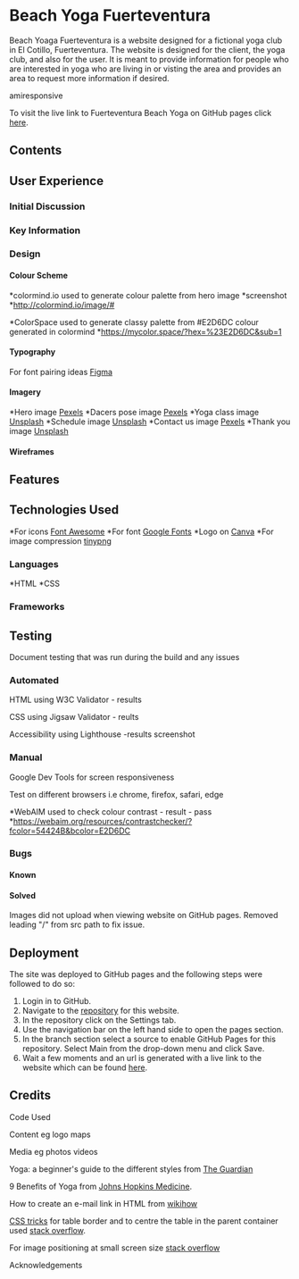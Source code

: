 # Beach Yoga Fuerteventura
Beach Yoaga Fuerteventura is a website designed for a fictional yoga club in El Cotillo, Fuerteventura. The website is designed for the client, the yoga club, and also for the user. It is meant to provide information for people who are interested in yoga who are living in or visting the area and provides an area to request more information if desired.

amiresponsive

To visit the live link to Fuerteventura Beach Yoga on GitHub pages click [here](https://decant09.github.io/beach-yoga-fuerteventura/).

## Contents

## User Experience
### Initial Discussion
### Key Information

### Design
#### Colour Scheme

*colormind.io used to generate colour palette from hero image
*screenshot
*http://colormind.io/image/#

*ColorSpace used to generate classy palette from #E2D6DC colour generated in colormind
*https://mycolor.space/?hex=%23E2D6DC&sub=1

#### Typography
For font pairing ideas [Figma](https://www.figma.com/google-fonts/josefin-sans-font-pairings/)
#### Imagery
*Hero image [Pexels](https://www.pexels.com/photo/a-woman-meditating-at-the-beach-6712374/)
*Dacers pose image [Pexels](https://www.pexels.com/photo/woman-in-yoga-pose-on-beach-13894711/)
*Yoga class image [Unsplash](https://unsplash.com/photos/GaprWyIw66o)
*Schedule image [Unsplash](https://unsplash.com/photos/aHll22KZdJE)
*Contact us image [Pexels](https://www.pexels.com/photo/palm-trees-around-beach-in-village-15739715/)
*Thank you image [Unsplash](https://unsplash.com/photos/KMn4VEeEPR8)
#### Wireframes

## Features

##  Technologies Used
*For icons [Font Awesome](https://fontawesome.com/)
*For font [Google Fonts](https://fonts.google.com/)
*Logo on [Canva](https://www.canva.com/)
*For image compression [tinypng](https://tinypng.com/)
### Languages
*HTML
*CSS
### Frameworks


## Testing
Document testing that was run during the build and any issues
### Automated
HTML using W3C Validator - results

CSS using Jigsaw Validator -  reults

Accessibility using Lighthouse -results screenshot

### Manual
Google Dev Tools for screen responsiveness

Test on different browsers i.e chrome, firefox, safari, edge

*WebAIM used to check colour contrast - result - pass
*https://webaim.org/resources/contrastchecker/?fcolor=54424B&bcolor=E2D6DC

### Bugs
#### Known
#### Solved

Images did not upload when viewing website on GitHub pages. Removed leading "/" from src path to fix issue.

## Deployment
The site was deployed to GitHub pages and the following steps were followed to do so:

1. Login in to GitHub.
2. Navigate to the [repository](https://github.com/decant09/beach-yoga-fuerteventura) for this website.
3. In the repository click on the Settings tab.
4. Use the navigation bar on the left hand side to open the pages section.
5. In the branch section select a source to enable GitHub Pages for this repository. Select Main from the drop-down menu and click Save.
6. Wait a few moments and an url is generated with a live link to the website which can be found [here](https://decant09.github.io/beach-yoga-fuerteventura/).

## Credits
Code Used

Content eg logo maps

Media eg photos videos

Yoga: a beginner's guide to the different styles from [The Guardian](https://www.theguardian.com/lifeandstyle/2014/jan/10/yoga-beginners-guide-different-styles)

9 Benefits of Yoga from [Johns Hopkins Medicine](https://www.hopkinsmedicine.org/health/wellness-and-prevention/9-benefits-of-yoga).

How to create an e-mail link in HTML from [wikihow](https://www.wikihow.com/Create-an-Email-Link-in-HTML)

[CSS tricks](https://css-tricks.com/table-with-borders-only-on-the-inside/) for table border and to centre the table in the
parent container used [stack overflow](https://stackoverflow.com/questions/7059394/how-to-position-a-table-at-the-center-of-div-horizontally-vertically).

For image positioning at small screen size [stack overflow](https://stackoverflow.com/questions/16177707/avoid-stretch-on-image-css)

Acknowledgements